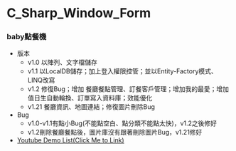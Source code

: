 # C_Sharp_Window_Form
### baby點餐機
* 版本
  * v1.0 以陣列、文字檔儲存
  * v1.1 以LocalDB儲存；加上登入權限控管；並以Entity-Factory模式、LINQ改寫
  * v1.2 修復Bug；增加 餐廳餐點管理、訂餐客戶管理；增加我的最愛；增加值日生自動輪換、訂單寫入資料庫；效能優化
  * v1.21 餐廳資訊、地圖連結；修復圖片刪除Bug
* Bug
  * v1.0-v1.1有點小Bug(不能點空白、點分類不能點太快)，v1.2之後修好
  * v1.2刪除餐廳餐點後，圖片庫沒有跟著刪除圖片Bug，v1.21修好
* [Youtube Demo List(Click Me to Link)](https://www.youtube.com/watch?v=84u_OrMwQzY&list=PLEoUk0KiDdqJVWXtdYkk1Qa0Y7xaPkbCp)
